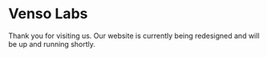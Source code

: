 # Venso Labs
Thank you for visiting us.
Our website is currently being redesigned and will be up and running shortly.

